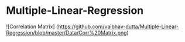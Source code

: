 # Multiple-Linear-Regression
![Correlation Matrix] (https://github.com/vaibhav-dutta/Multiple-Linear-Regression/blob/master/Data/Corr%20Matrix.png)
